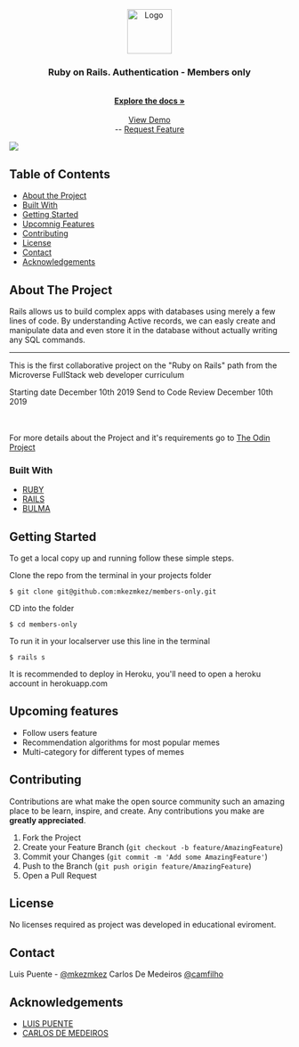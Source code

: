 <br>

<br />
<p align="center">
  <a href="https://github.com/mkezmkez/members-only/tree/development">
    <img src="https://github.com/mkezmkez/appleclone/raw/master/assets/microverse-logo.png" alt="Logo" width="80" height="80">
  </a>

  <h3 align="center">Ruby on Rails. Authentication - Members only </h3>

  <p align="center">

<br>
  <a href="https://github.com/mkezmkez/members-only/tree/development"><strong>Explore the docs »</strong></a>
<br>
<br> 
  <a href="https://office-gossip.herokuapp.com/">View Demo</a>
<br> 
--
    <a href="https://github.com/mkezmkez/members-only/issues  ">Request Feature</a>
  </p>

<div> <img src="https://imgur.com/kcJ2rTU.png"> </div>


<!-- TABLE OF CONTENTS -->
## Table of Contents

* [About the Project](#about-the-project)
* [Built With](#built-with)
* [Getting Started](#getting-started)
* [Upcomnig Features](#upcoming-features)
* [Contributing](#contributing)
* [License](#license)
* [Contact](#contact)
* [Acknowledgements](#acknowledgements)



<!-- ABOUT THE PROJECT -->
## About The Project

Rails allows us to build complex apps with databases using merely a few lines of code. By understanding Active records, we can easly create and manipulate data and even store it in the database without actually writing any SQL commands.

----
This is the first collaborative project on the "Ruby on Rails" path from the Microverse FullStack web developer curriculum

Starting date December 10th 2019
Send to Code Review December 10th 2019


<br>
<br>
For more details about the Project and it's requirements go to <a href="https://www.theodinproject.com/courses/ruby-on-rails/lessons/authentication"> The Odin Project</a>

### Built With

* [RUBY](https://ruby-doc.org/)
* [RAILS](https://rubyonrails.org/)
* [BULMA](https://bulma.io/)

<!-- GETTING STARTED -->
## Getting Started

To get a local copy up and running follow these simple steps.

Clone the repo from the terminal in your projects folder
````
$ git clone git@github.com:mkezmkez/members-only.git
````
CD into the folder
````
$ cd members-only
````
To run it in your localserver use this line in the terminal
````
$ rails s
````
It is recommended to deploy in Heroku, you'll need to open a heroku account in herokuapp.com

<!-- UPCOMING FEATURES -->
## Upcoming features
* Follow users feature
* Recommendation algorithms for most popular memes
* Multi-category for different types of memes


<!-- CONTRIBUTING --> 
## Contributing

Contributions are what make the open source community such an amazing place to be learn, inspire, and create. Any contributions you make are **greatly appreciated**.

1. Fork the Project
2. Create your Feature Branch (`git checkout -b feature/AmazingFeature`)
3. Commit your Changes (`git commit -m 'Add some AmazingFeature'`)
4. Push to the Branch (`git push origin feature/AmazingFeature`)
5. Open a Pull Request



<!-- LICENSE -->
## License

No licenses required as project was developed in educational eviroment.


<!-- CONTACT -->
## Contact

Luis Puente - [@mkezmkez](https://twitter.com/mkezkmez)
Carlos De Medeiros [@camfilho](https://twitter.com/camfilho)



<!-- ACKNOWLEDGEMENTS -->
## Acknowledgements

* [LUIS PUENTE](https://github.com/mkezmkez)
* [CARLOS DE MEDEIROS](https://github.com/camfilho)
